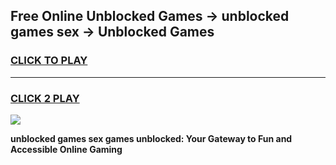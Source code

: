 
## Free Online Unblocked Games → unblocked games sex → Unblocked Games
<h3>
<a href="https://premium.freeplayer.one?title=unblocked_games_sex&ref=21F">CLICK TO PLAY</a></h3>
<hr>

<h3>
<a href="https://premium.freeplayer.one?title=unblocked_games_sex&ref=21F">CLICK 2 PLAY</a>
  
</h3>

<a href="https://premium.freeplayer.one?title=unblocked_games_sex&ref=21F/"><img src="https://clearcache.store/games.png"></a>


**unblocked games sex games unblocked: Your Gateway to Fun and Accessible Online Gaming**
